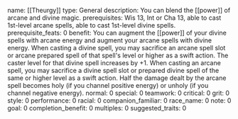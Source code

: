 name: [[Theurgy]]
type: General
description: You can blend the [[power]] of arcane and divine magic.
prerequisites: Wis 13, Int or Cha 13, able to cast 1st-level arcane spells, able to cast 1st-level divine spells.
prerequisite_feats: 0
benefit: You can augment the [[power]] of your divine spells with arcane energy and augment your arcane spells with divine energy. When casting a divine spell, you may sacrifice an arcane spell slot or arcane prepared spell of that spell's level or higher as a swift action. The caster level for that divine spell increases by +1. When casting an arcane spell, you may sacrifice a divine spell slot or prepared divine spell of the same or higher level as a swift action. Half the damage dealt by the arcane spell becomes holy (if you channel positive energy) or unholy (if you channel negative energy).
normal: 0
special: 0
teamwork: 0
critical: 0
grit: 0
style: 0
performance: 0
racial: 0
companion_familiar: 0
race_name: 0
note: 0
goal: 0
completion_benefit: 0
multiples: 0
suggested_traits: 0
